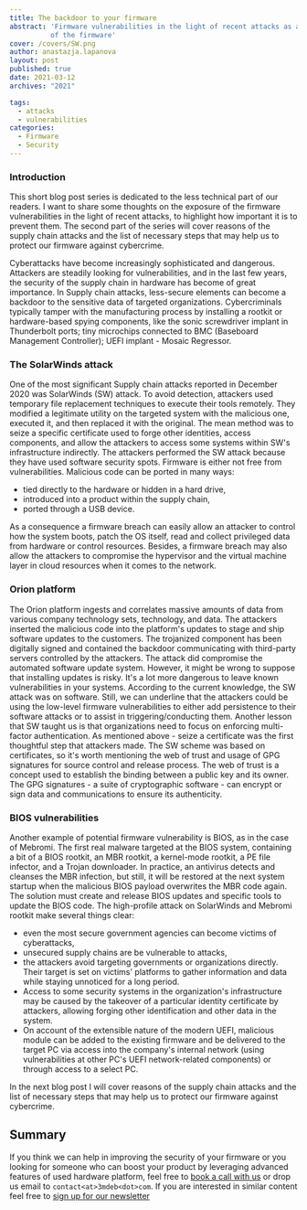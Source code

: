 ```yaml
---
title: The backdoor to your firmware
abstract: 'Firmware vulnerabilities in the light of recent attacks as a backdoor
          of the firmware'
cover: /covers/SW.png
author: anastazja.lapanova
layout: post
published: true
date: 2021-03-12
archives: "2021"

tags:
  - attacks
  - vulnerabilities
categories:
  - Firmware
  - Security
---
```


### Introduction

This short blog post series is dedicated to the less technical part of our
readers. I want to share some thoughts on the exposure of the firmware
vulnerabilities in the light of recent attacks, to highlight how important it is
to prevent them. The second part of the series will cover reasons of the supply
chain attacks and the list of necessary steps that may help us to protect our
firmware against cybercrime.

Cyberattacks have become increasingly sophisticated and dangerous. Attackers are
steadily looking for vulnerabilities, and in the last few years, the security of
the supply chain in hardware has become of great importance. In Supply chain
attacks, less-secure elements can become a backdoor to the sensitive data of
targeted organizations. Cybercriminals typically tamper with the manufacturing
process by installing a rootkit or hardware-based spying components, like the
sonic screwdriver implant in Thunderbolt ports; tiny microchips connected to BMC
(Baseboard Management Controller); UEFI implant - Mosaic Regressor.

### The SolarWinds attack

One of the most significant Supply chain attacks reported in December 2020 was
SolarWinds (SW) attack. To avoid detection, attackers used temporary file
replacement techniques to execute their tools remotely. They modified a
legitimate utility on the targeted system with the malicious one, executed it,
and then replaced it with the original. The mean method was to seize a specific
certificate used to forge other identities, access components, and allow the
attackers to access some systems within SW's infrastructure indirectly. The
attackers performed the SW attack because they have used software security
spots. Firmware is either not free from vulnerabilities. Malicious code can be
ported in many ways:

- tied directly to the hardware or hidden in a hard drive,
- introduced into a product within the supply chain,
- ported through a USB device.

As a consequence a firmware breach can easily allow an attacker to control how
the system boots, patch the OS itself, read and collect privileged data from
hardware or control resources. Besides, a firmware breach may also allow the
attackers to compromise the hypervisor and the virtual machine layer in cloud
resources when it comes to the network.

### Orion platform

The Orion platform ingests and correlates massive amounts of data from various
company technology sets, technology, and data. The attackers inserted the
malicious code into the platform's updates to stage and ship software updates to
the customers. The trojanized component has been digitally signed and contained
the backdoor communicating with third-party servers controlled by the attackers.
The attack did compromise the automated software update system. However, it
might be wrong to suppose that installing updates is risky. It's a lot more
dangerous to leave known vulnerabilities in your systems. According to the
current knowledge, the SW attack was on software. Still, we can underline that
the attackers could be using the low-level firmware vulnerabilities to either
add persistence to their software attacks or to assist in triggering/conducting
them. Another lesson that SW taught us is that organizations need to focus on
enforcing multi-factor authentication. As mentioned above - seize a certificate
was the first thoughtful step that attackers made. The SW scheme was based on
certificates, so it's worth mentioning the web of trust and usage of GPG
signatures for source control and release process. The web of trust is a concept
used to establish the binding between a public key and its owner. The GPG
signatures - a suite of cryptographic software - can encrypt or sign data and
communications to ensure its authenticity.

### BIOS vulnerabilities

Another example of potential firmware vulnerability is BIOS, as in the case of
Mebromi. The first real malware targeted at the BIOS system, containing a bit of
a BIOS rootkit, an MBR rootkit, a kernel-mode rootkit, a PE file infector, and a
Trojan downloader. In practice, an antivirus detects and cleanses the MBR
infection, but still, it will be restored at the next system startup when the
malicious BIOS payload overwrites the MBR code again. The solution must create
and release BIOS updates and specific tools to update the BIOS code. The
high-profile attack on SolarWinds and Mebromi rootkit make several things clear:

- even the most secure government agencies can become victims of cyberattacks,
- unsecured supply chains are be vulnerable to attacks,
- the attackers avoid targeting governments or organizations directly. Their
  target is set on victims' platforms to gather information and data while
  staying unnoticed for a long period.
- Access to some security systems in the organization's infrastructure may be
  caused by the takeover of a particular identity certificate by attackers,
  allowing forging other identification and other data in the system.
- On account of the extensible nature of the modern UEFI, malicious module can
  be added to the existing firmware and be delivered to the target PC via access
  into the company's internal network (using vulnerabilities at other PC's UEFI
  network-related components) or through access to a select PC.

In the next blog post I will cover reasons of the supply chain attacks and the
list of necessary steps that may help us to protect our firmware against
cybercrime.

## Summary

If you think we can help in improving the security of your firmware or you
looking for someone who can boost your product by leveraging advanced features
of used hardware platform, feel free to [book a call with
us](https://cloud.3mdeb.com/index.php/apps/calendar/appointment/n7T65toSaD9t) or
drop us email to `contact<at>3mdeb<dot>com`. If you are interested in similar
content feel free to [sign up for our
newsletter](https://3mdeb.com/subscribe/3mdeb_newsletter.html)

